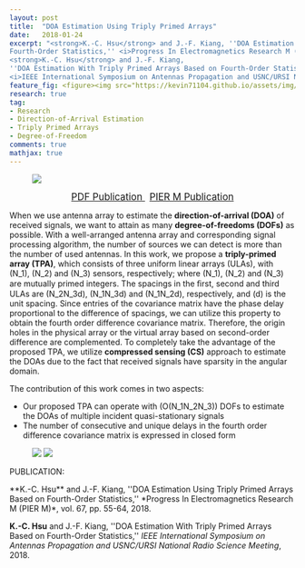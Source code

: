 ```yaml
---
layout: post
title:  "DOA Estimation Using Triply Primed Arrays"
date:   2018-01-24
excerpt: "<strong>K.-C. Hsu</strong> and J.-F. Kiang, ''DOA Estimation Using Triply Primed Arrays Based on
Fourth-Order Statistics,'' <i>Progress In Electromagnetics Research M (PIER M)</i>, vol. 67, pp. 55-64, 2018.<br>
<strong>K.-C. Hsu</strong> and J.-F. Kiang,
''DOA Estimation With Triply Primed Arrays Based on Fourth-Order Statistics,'' 
<i>IEEE International Symposium on Antennas Propagation and USNC/URSI National Radio Science Meeting</i>, 2018."
feature_fig: <figure><img src="https://kevin71104.github.io/assets/img/DOA_TPA/array.jpg"></figure>
research: true
tag:
- Research
- Direction-of-Arrival Estimation
- Triply Primed Arrays
- Degree-of-Freedom
comments: true
mathjax: true
---
```


<figure>
	<img src="https://kevin71104.github.io/assets/img/DOA_TPA/array.jpg">
</figure>

<center>
	<a href="{{site.url}}/assets/document/DOA_TPA.pdf" target="_blank" class="btn btn-danger">
		<span style="font-size: 120%;">
		PDF Publication
		</span>
	</a>
	&nbsp;
	<a href="http://www.jpier.org/PIERM/pier.php?paper=18012404" target="_blank" class="btn btn-warning">
		<span style="font-size: 120%;">
		PIER M Publication
		</span>
	</a>
</center>

When we use antenna array to estimate the **direction-of-arrival (DOA)** of received signals,
we want to attain as many **degree-of-freedoms (DOFs)** as possible.
With a well-arranged antenna array and corresponding signal processing algorithm, 
the number of sources we can detect is more than the number of used antennas.
In this work, we propose a **triply-primed array (TPA)**, which consists of three uniform linear arrays (ULAs), 
with \(N_1\), \(N_2\) and \(N_3\) sensors, respectively; where \(N_1\), \(N_2\) and \(N_3\) are mutually primed integers.
The spacings in the ﬁrst, second and third ULAs are \(N_2N_3d\), \(N_1N_3d\) and \(N_1N_2d\), respectively, and \(d\) is the unit spacing.
Since entries of the covariance matrix have the phase delay proportional to the difference of spacings, 
we can utilize this property to obtain the fourth order difference covariance matrix.
Therefore, the origin holes in the physical array or the virtual array based on second-order difference are complemented.
To completely take the advantage of the proposed TPA, we utilize **compressed sensing (CS)** approach to estimate the DOAs 
due to the fact that received signals have sparsity in the angular domain.

The contribution of this work comes in two aspects:
- Our proposed TPA can operate with \(O(N_1N_2N_3)\) DOFs to estimate the DOAs of multiple incident quasi-stationary signals
- The number of consecutive and unique delays in the fourth order difference covariance matrix is expressed in closed form 

<figure class="half">
	<img src="https://kevin71104.github.io/assets/img/DOA_TPA/CPA.jpg" class="img-disappear"> 
	<img src="https://kevin71104.github.io/assets/img/DOA_TPA/TPA.jpg">
</figure>

<p class="double_underline">PUBLICATION:</p>
**K.-C. Hsu** and J.-F. Kiang, 
''DOA Estimation Using Triply Primed Arrays Based on Fourth-Order Statistics,'' 
*Progress In Electromagnetics Research M (PIER M)*, vol. 67, pp. 55-64, 2018.

**K.-C. Hsu** and J.-F. Kiang,
''DOA Estimation With Triply Primed Arrays Based on Fourth-Order Statistics,'' 
*IEEE International Symposium on Antennas Propagation and USNC/URSI National Radio Science Meeting*, 2018.
